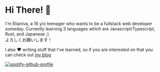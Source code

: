 # Hi There! 👋

I'm Elianiva, a 16 y/o teenager who wants to be a fullstack web developer someday. Currently learning 3 languages which are Javascript/Typescript, Rust, and Japanese ;)<br/> よろしくお願いします！

I also :hearts: writing stuff that I've learned, so if you are interested on that you can check out [my blog](https://elianiva.github.io/)

[![spotify-github-profile](https://spotify-github-profile.vercel.app/api/view?uid=31zu7n5i6jtipipiwxrfyglhozmq&cover_image=false)](https://github.com/kittinan/spotify-github-profile)
